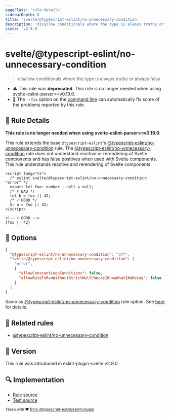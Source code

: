 ```yaml
---
pageClass: 'rule-details'
sidebarDepth: 0
title: 'svelte/@typescript-eslint/no-unnecessary-condition'
description: 'disallow conditionals where the type is always truthy or always falsy'
since: 'v2.9.0'
---
```


# svelte/@typescript-eslint/no-unnecessary-condition

> disallow conditionals where the type is always truthy or always falsy

- :warning: This rule was **deprecated**. This rule is no longer needed when using svelte-eslint-parser>=v0.19.0.
- :wrench: The `--fix` option on the [command line](https://eslint.org/docs/user-guide/command-line-interface#fixing-problems) can automatically fix some of the problems reported by this rule.

## :book: Rule Details

**This rule is no longer needed when using svelte-eslint-parser>=v0.19.0.**

This rule extends the base `@typescript-eslint`'s [@typescript-eslint/no-unnecessary-condition] rule.
The [@typescript-eslint/no-unnecessary-condition] rule does not understand reactive or rerendering of Svelte components and has false positives when used with Svelte components. This rule understands reactive and rerendering of Svelte components.

<ESLintCodeBlock fix>

<!--eslint-skip-->

```svelte
<script lang="ts">
  /* eslint svelte/@typescript-eslint/no-unnecessary-condition: "error" */
  export let foo: number | null = null;
  /* ✗ BAD */
  let b = foo || 42;
  /* ✓ GOOD */
  $: a = foo || 42;
</script>

<!-- ✓ GOOD -->
{foo || 42}
```

</ESLintCodeBlock>

## :wrench: Options

```json
{
  "@typescript-eslint/no-unnecessary-condition": "off",
  "svelte/@typescript-eslint/no-unnecessary-condition": [
    "error",
    {
      "allowConstantLoopConditions": false,
      "allowRuleToRunWithoutStrictNullChecksIKnowWhatIAmDoing": false
    }
  ]
}
```

Same as [@typescript-eslint/no-unnecessary-condition] rule option. See [here](https://typescript-eslint.io/rules/no-unnecessary-condition/#options) for details.

## :couple: Related rules

- [@typescript-eslint/no-unnecessary-condition]

[@typescript-eslint/no-unnecessary-condition]: https://typescript-eslint.io/rules/no-unnecessary-condition/

## :rocket: Version

This rule was introduced in eslint-plugin-svelte v2.9.0

## :mag: Implementation

- [Rule source](https://github.com/sveltejs/eslint-plugin-svelte/blob/main/src/rules/@typescript-eslint/no-unnecessary-condition.ts)
- [Test source](https://github.com/sveltejs/eslint-plugin-svelte/blob/main/tests/src/rules/@typescript-eslint/no-unnecessary-condition.ts)

<sup>Taken with ❤️ [from @typescript-eslint/eslint-plugin](https://typescript-eslint.io/rules/no-unnecessary-condition/)</sup>
